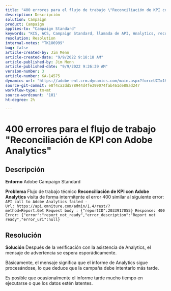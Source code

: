 ```yaml
---
title: "400 errores para el flujo de trabajo \"Reconciliación de KPI con Adobe Analytics\""
description: Descripción
solution: Campaign
product: Campaign
applies-to: "Campaign Standard"
keywords: "KCS, ACS, Campaign Standard, llamada de API, Analytics, reconciliación de KPI con Adobe Analytics, error 400"
resolution: Resolution
internal-notes: "TK186999"
bug: false
article-created-by: Jim Menn
article-created-date: "9/9/2022 9:18:18 AM"
article-published-by: Jim Menn
article-published-date: "9/9/2022 9:26:39 AM"
version-number: 3
article-number: KA-14575
dynamics-url: "https://adobe-ent.crm.dynamics.com/main.aspx?forceUCI=1&pagetype=entityrecord&etn=knowledgearticle&id=90e43d53-2030-ed11-9db1-0022480866ad"
source-git-commit: e8f4ca2dd578944d4fe399074fab461de88ad247
workflow-type: tm+mt
source-wordcount: '101'
ht-degree: 2%

---
```


# 400 errores para el flujo de trabajo &quot;Reconciliación de KPI con Adobe Analytics&quot;

## Descripción


<b>Entorno</b>
Adobe Campaign Standard

<b>Problema</b>
Flujo de trabajo técnico <b>Reconciliación de KPI con Adobe Analytics</b> visita de forma intermitente el error 400 similar al siguiente error:
`API call to Adobe Analytics failed - Url: https://api.omniture.com/admin/1.4/rest/?method=Report.Get Request body : {"reportID":2033917055} Response: 400 Error: {"error":"report_not_ready","error_description":"Report not ready","error_uri":null}`

## Resolución


<b>Solución</b>
Después de la verificación con la asistencia de Analytics, el mensaje de advertencia se espera esporádicamente.

Básicamente, el mensaje significa que el informe de Analytics sigue procesándose, lo que deduce que la campaña debe intentarlo más tarde.

Es posible que ocasionalmente el informe tarde mucho tiempo en ejecutarse o que los datos estén latentes.
